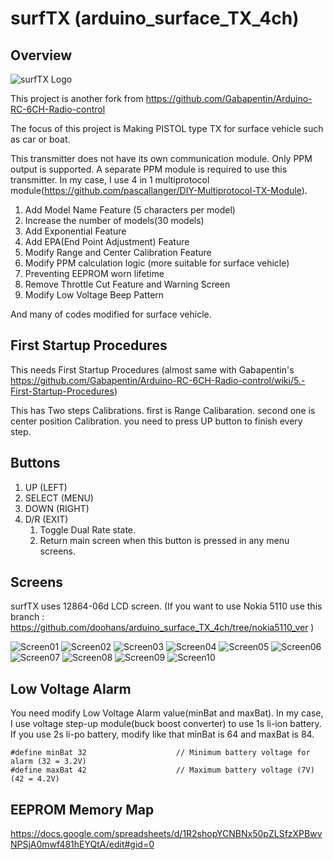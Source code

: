 # surfTX (arduino_surface_TX_4ch)

## Overview


![surfTX Logo](https://github.com/doohans/arduino_surface_TX_4ch/blob/master/Images/logo2.png)

This project is another fork from https://github.com/Gabapentin/Arduino-RC-6CH-Radio-control

The focus of this project is Making PISTOL type TX for surface vehicle such as car or boat.

This transmitter does not have its own communication module. Only PPM output is supported. A separate PPM module is required to use this transmitter. In my case, I use 4 in 1 multiprotocol module(https://github.com/pascallanger/DIY-Multiprotocol-TX-Module).

1. Add Model Name Feature (5 characters per model)
2. Increase the number of models(30 models)
3. Add Exponential Feature
4. Add EPA(End Point Adjustment) Feature
5. Modify Range and Center Calibration Feature
6. Modify PPM calculation logic (more suitable for surface vehicle)
7. Preventing EEPROM worn lifetime
8. Remove Throttle Cut Feature and Warning Screen
9. Modify Low Voltage Beep Pattern


And many of codes modified for surface vehicle.


## First Startup Procedures

This needs First Startup Procedures (almost same with Gabapentin's https://github.com/Gabapentin/Arduino-RC-6CH-Radio-control/wiki/5.-First-Startup-Procedures)

This has Two steps Calibrations. first is Range Calibaration. second one is center position Calibration. you need to press UP button to finish every step. 

## Buttons

1. UP (LEFT)
2. SELECT (MENU)
3. DOWN (RIGHT)
4. D/R (EXIT)  
   1) Toggle Dual Rate state.
   2) Return main screen when this button is pressed in any menu screens.

## Screens
surfTX uses 12864-06d LCD screen. 
(If you want to use Nokia 5110 use this branch : https://github.com/doohans/arduino_surface_TX_4ch/tree/nokia5110_ver )

![Screen01](https://github.com/doohans/arduino_surface_TX_4ch/blob/master/Images/screen01.jpg)
![Screen02](https://github.com/doohans/arduino_surface_TX_4ch/blob/master/Images/screen02.jpg)
![Screen03](https://github.com/doohans/arduino_surface_TX_4ch/blob/master/Images/screen03.jpg)
![Screen04](https://github.com/doohans/arduino_surface_TX_4ch/blob/master/Images/screen04.jpg)
![Screen05](https://github.com/doohans/arduino_surface_TX_4ch/blob/master/Images/screen05.jpg)
![Screen06](https://github.com/doohans/arduino_surface_TX_4ch/blob/master/Images/screen06.jpg)
![Screen07](https://github.com/doohans/arduino_surface_TX_4ch/blob/master/Images/screen07.jpg)
![Screen08](https://github.com/doohans/arduino_surface_TX_4ch/blob/master/Images/screen08.jpg)
![Screen09](https://github.com/doohans/arduino_surface_TX_4ch/blob/master/Images/screen09.jpg)
![Screen10](https://github.com/doohans/arduino_surface_TX_4ch/blob/master/Images/screen10.jpg)

## Low Voltage Alarm
You need modify Low Voltage Alarm value(minBat and maxBat). In my case, I use voltage step-up module(buck boost converter) to use 1s li-ion battery. If you use 2s li-po battery, modify like that minBat is 64 and maxBat is 84.

```
#define minBat 32                    // Minimum battery voltage for alarm (32 = 3.2V)
#define maxBat 42                    // Maximum battery voltage (7V) (42 = 4.2V)
```

## EEPROM Memory Map

https://docs.google.com/spreadsheets/d/1R2shopYCNBNx50pZLSfzXPBwvNPSjA0mwf481hEYQtA/edit#gid=0

